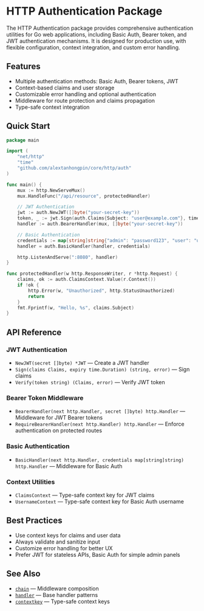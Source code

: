 # HTTP Authentication Package

The HTTP Authentication package provides comprehensive authentication utilities for Go web applications, including Basic Auth, Bearer token, and JWT authentication mechanisms. It is designed for production use, with flexible configuration, context integration, and custom error handling.

## Features
- Multiple authentication methods: Basic Auth, Bearer tokens, JWT
- Context-based claims and user storage
- Customizable error handling and optional authentication
- Middleware for route protection and claims propagation
- Type-safe context integration

## Quick Start
```go
package main

import (
    "net/http"
    "time"
    "github.com/alextanhongpin/core/http/auth"
)

func main() {
    mux := http.NewServeMux()
    mux.HandleFunc("/api/resource", protectedHandler)

    // JWT Authentication
    jwt := auth.NewJWT([]byte("your-secret-key"))
    token, _ := jwt.Sign(auth.Claims{Subject: "user@example.com"}, time.Hour)
    handler := auth.BearerHandler(mux, []byte("your-secret-key"))

    // Basic Authentication
    credentials := map[string]string{"admin": "password123", "user": "userpass"}
    handler = auth.BasicHandler(handler, credentials)

    http.ListenAndServe(":8080", handler)
}

func protectedHandler(w http.ResponseWriter, r *http.Request) {
    claims, ok := auth.ClaimsContext.Value(r.Context())
    if !ok {
        http.Error(w, "Unauthorized", http.StatusUnauthorized)
        return
    }
    fmt.Fprintf(w, "Hello, %s", claims.Subject)
}
```

## API Reference

### JWT Authentication
- `NewJWT(secret []byte) *JWT` — Create a JWT handler
- `Sign(claims Claims, expiry time.Duration) (string, error)` — Sign claims
- `Verify(token string) (Claims, error)` — Verify JWT token

### Bearer Token Middleware
- `BearerHandler(next http.Handler, secret []byte) http.Handler` — Middleware for JWT Bearer tokens
- `RequireBearerHandler(next http.Handler) http.Handler` — Enforce authentication on protected routes

### Basic Authentication
- `BasicHandler(next http.Handler, credentials map[string]string) http.Handler` — Middleware for Basic Auth

### Context Utilities
- `ClaimsContext` — Type-safe context key for JWT claims
- `UsernameContext` — Type-safe context key for Basic Auth username

## Best Practices
- Use context keys for claims and user data
- Always validate and sanitize input
- Customize error handling for better UX
- Prefer JWT for stateless APIs, Basic Auth for simple admin panels

## See Also
- [`chain`](../chain/README.md) — Middleware composition
- [`handler`](../handler/README.md) — Base handler patterns
- [`contextkey`](../contextkey/README.md) — Type-safe context keys
